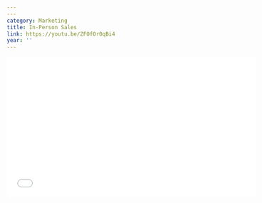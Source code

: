 ```yaml
---
---
category: Marketing
title: In-Person Sales
link: https://youtu.be/ZFOfOr0qBi4
year: ''
---
```

<iframe width="560" height="315" src="{{ page.link }}" frameborder="0" allowfullscreen></iframe>
